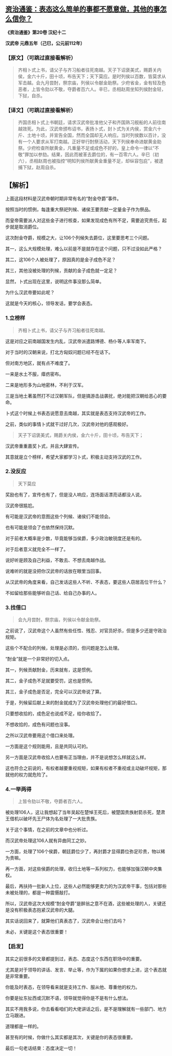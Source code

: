 ## [资治通鉴：表态这么简单的事都不愿意做，其他的事怎么信你？](https://zhuanlan.zhihu.com/p/314097012)

 

**《资治通鉴》第20卷 汉纪十二**

**汉武帝 元鼎五年（己巳，公元前112年）**



### 【原文】（可跳过直接看解析）

> 齐相卜式上书，请父子与齐习船者往死南越。天子下诏褒美式，赐爵关内侯，金六十斤，田十顷，布告天下；天下莫应。是时列侯以百数，皆莫求从军击越。会九月尝酎，祭宗庙，列侯以令献金助祭。少府省金，金有轻及色恶者，上皆令劾以不敬，夺爵者百六人。辛巳，丞相赵周坐知列侯酎金轻，下狱，自杀。

### 【译文】（可跳过直接看解析）

> 齐国丞相卜式上书朝廷，请求汉武帝批准他父子和齐国熟习舰船的人前往南越效死。为此，汉武帝颁布诏书，表扬卜式，封卜式为关内侯，赏金六十斤、土地十顷，并宣告全国，然而全国却无人响应。当时列侯数以百计，没有一个人要求从军打南越。正好举行酎祭活动，天下列侯奉命进献黄金助祭。少府检查所献黄金，凡重量不足或成色不好的，皇上命令一律以“不敬”罪加以参劾。结果，因此而被革去爵位的，有一百零六人。辛巳（初六），丞相赵周也被指控“明知列侯所献黄金重量不足，却纵容包庇”，被逮捕下狱，赵周自杀。 



## 【解析】 



上面这段材料是汉武帝朝时期非常有名的“酎金夺爵”事件。

按照当时的惯例，每逢重大祭祀列候、诸侯王要贡献一定量金子作为祭品。

而皇帝需要派人对这些金子进行核查，如果发现成色有所不足，需要追究责任，起步就是取消爵位。

这次酎金夺爵，规模之大，让106个列候失去爵位，这里要思考三个问题。

其一，这么大规模处理，难么以前是不是就存在这个问题，只不过没如此严格？

其二，这106个人被处理了，原因真的是金子成色不足？

其三，其他没被处理的列候，贡献的金子成色就一定足？

显然，卜式出现在这里，说明这件事没那么简单。

为什么汉武帝要如此呢？

这就是今天的核心，领导发话，要学会表态。

### 1.立榜样

> 齐相卜式上书，请父子与齐习船者往死南越。

这是对应之前南越国发生内乱，汉武帝派遣路博德、杨仆等人率军南下。

对于当时的汉朝来说，打北方匈奴问题已经不在话下。

但对南方地区，就有点不难度了。

一来是水土不服，瘴疠密布。

二来是地形多为山地密林，不利于汉军。

三是当地土著虽然打不过汉朝军队，但是搞游击战袭扰，绝对能把汉朝给恶心的要命。

卜式这个时候上书表态说愿意去南越，其实就是表态支持汉武帝的工作。

之前，类似的事情卜式就干过好几次，汉武帝对他的感观极好。

> 天子下诏褒美式，赐爵关内侯，金六十斤，田十顷，布告天下；

汉武帝重重嘉奖卜式，并且大肆宣传。

其意就是立个榜样，希望大家都学习卜式，积极主动支持汉武的工作。

### 2.没反应

> 天下莫应

奖励也有了，宣传也有了，但是没人响应，连场面话漂亮话都没人说。

汉武帝很尴尬。

有可能是汉武帝的意图这些个列候、诸侯们不能领会。

也有可能是领会了也依然保持沉默。

对于前者大概率是少数，毕竟能够当侯爵，多少政治敏锐度还是有的。

对于后者意义就完全不一样了。

说好听是顾及自己利益，不敢去、不想去南越作战。

说难听的就是没把你汉武帝的话放在眼里当回事。

从汉武帝的角度来看，自己发话这些人不听、不表态，要这些人窃居高位干什么？

不如留给那些能够听自己话、给自己办事的人。

### 3.找借口

> 会九月尝酎，祭宗庙，列侯以令献金助祭。

之前说了，汉武帝这个人虽然有些任性、残忍、对官员好杀，但是多少还是守政治规矩。

这些个不配合的列候，处理是必须的，但问题是怎么处理。

“酎金”就是一个非常好的切入点。

其一，列候贡献酎金，历来就有，这是惯例。

其二，金子成色不足就要受罚，这也是惯例。

其三，金子成色是否足，完全可以汉武帝说了算。

于是，列候留后献上来的酎金就成为了汉武帝处理他们的最好借口。

只要想收拾的，成色足也说成不足，给你收拾了。

不想收拾的，成色有问题也没事。

之所以汉武帝要用这个借口来处理。

一方面是这个规则能用，且是共同认可的。

另一方面是汉武帝收拾人也要有正当理由，并不是说想怎么样就这么样。

这也符合之前说的，有权者越要重视规矩，如果有权者不重视或主动破坏规矩，那就他的权力就危险了。

### 4.一举两得

> 上皆令劾以不敬，夺爵者百六人。

被处理106人，这让我想起了当年吴起在楚悼王死后，被楚国贵族射箭杀死，楚肃王借机以破坏先王尸体为名处理了一大批贵族。

关于这个事情，在之前的文章中也分析过。

而汉武帝处理这106人就有异曲同工之妙。

一方面，处理了106个侯爵，朝廷爵位少了，再封爵才显得爵位弥足珍贵，物以稀为贵嘛。

再一方面，对这些侯爵的处理，收归土地等一系列权力，也能够加强汉朝中央集权。

最后，再扶持一批新人上位，这些人必然能够更卖力的为汉武帝干事，包括对那些未被处理的，都是一种震慑敲打。

所以，汉武帝这次大规模“酎金夺爵”是醉翁之意不在酒，这些被处理的人，关键还是没有积极表态抱紧汉武帝的大腿。

其实话说回来了，就算他们真表态了，汉武帝会让他们去吗？

未必，关键是这个表态很重要！

### 【启发】

其实之前很多的文章都提到过，表态、态度这个东西在职场中的重要。

尤其是对于领导的讲话、发言、举止等，作为下属的如果你想求上进，这个表态就是非常重要。

你能及时表态，在领导看来就是支持工作、服从他、尊重他的权力。

你要是扯东扯西或沉默不语，领导就觉得你是不是有什么想法。

其实不用我多说，你去看看咱们的大佬讲话之后，是不是理解就有一些部门、地方立马跟进。

道理都是一样的。

甚至有的时候，你做什么其实都是其次，关键是你的表态很重要。

最后一句老话结束：态度决定一切！